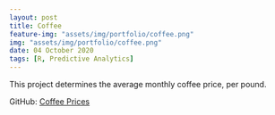 ```yaml
---
layout: post
title: Coffee
feature-img: "assets/img/portfolio/coffee.png"
img: "assets/img/portfolio/coffee.png"
date: 04 October 2020
tags: [R, Predictive Analytics]
---
```


This project determines the average monthly coffee price, per pound.

GitHub: 
[Coffee Prices](https://github.com/knmoses/DSC630-Coffee-Prices)
